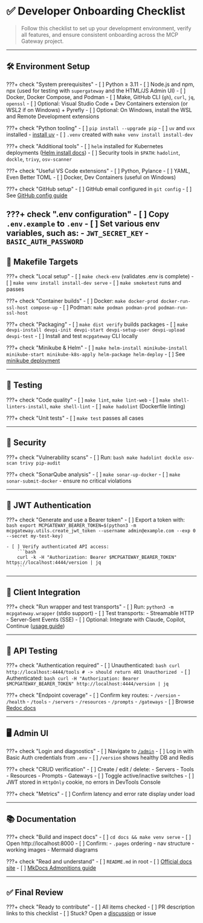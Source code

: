 # ✅ Developer Onboarding Checklist

> Follow this checklist to set up your development environment, verify all features, and ensure consistent onboarding across the MCP Gateway project.

---

## 🛠 Environment Setup

???+ check "System prerequisites"
    - [ ] Python ≥ 3.11
    - [ ] Node.js and npm, npx (used for testing with `supergateway` and the HTML/JS Admin UI)
    - [ ] Docker, Docker Compose, and Podman
    - [ ] Make, GitHub CLI (`gh`), `curl`, `jq`, `openssl`
    - [ ] Optional: Visual Studio Code + Dev Containers extension (or WSL2 if on Windows) + Pyrefly
    - [ ] Optional: On Windows, install the WSL and Remote Development extensions

???+ check "Python tooling"
    - [ ] `pip install --upgrade pip`
    - [ ] `uv` and `uvx` installed - [install uv](https://github.com/astral-sh/uv)
    - [ ] `.venv` created with `make venv install install-dev`

???+ check "Additional tools"
    - [ ] `helm` installed for Kubernetes deployments ([Helm install docs](https://helm.sh/docs/intro/install/))
    - [ ] Security tools in `$PATH`: `hadolint`, `dockle`, `trivy`, `osv-scanner`

???+ check "Useful VS Code extensions"
    - [ ] Python, Pylance
    - [ ] YAML, Even Better TOML
    - [ ] Docker, Dev Containers (useful on Windows)

???+ check "GitHub setup"
    - [ ] GitHub email configured in `git config`
    - [ ] See [GitHub config guide](./github.md#16-personal-git-configuration-recommended)

???+ check ".env configuration"
    - [ ] Copy `.env.example` to `.env`
    - [ ] Set various env variables, such as:
        - `JWT_SECRET_KEY`
        - `BASIC_AUTH_PASSWORD`
---

## 🔧 Makefile Targets

???+ check "Local setup"
    - [ ] `make check-env` (validates .env is complete)
    - [ ] `make venv install install-dev serve`
    - [ ] `make smoketest` runs and passes

???+ check "Container builds"
    - [ ] Docker: `make docker-prod docker-run-ssl-host compose-up`
    - [ ] Podman: `make podman podman-prod podman-run-ssl-host`

???+ check "Packaging"
    - [ ] `make dist verify` builds packages
    - [ ] `make devpi-install devpi-init devpi-start devpi-setup-user devpi-upload devpi-test`
    - [ ] Install and test `mcpgateway` CLI locally

???+ check "Minikube & Helm"
    - [ ] `make helm-install minikube-install minikube-start minikube-k8s-apply helm-package helm-deploy`
    - [ ] See [minikube deployment](../deployment/minikube.md)

---

## 🧪 Testing

???+ check "Code quality"
    - [ ] `make lint`, `make lint-web`
    - [ ] `make shell-linters-install`, `make shell-lint`
    - [ ] `make hadolint` (Dockerfile linting)

???+ check "Unit tests"
    - [ ] `make test` passes all cases

---

## 🔐 Security

???+ check "Vulnerability scans"
    - [ ] Run:
        ```bash
        make hadolint dockle osv-scan trivy pip-audit
        ```

???+ check "SonarQube analysis"
    - [ ] `make sonar-up-docker`
    - [ ] `make sonar-submit-docker` - ensure no critical violations

---

## 🔑 JWT Authentication

???+ check "Generate and use a Bearer token"
    - [ ] Export a token with:
        ```bash
        export MCPGATEWAY_BEARER_TOKEN=$(python3 -m mcpgateway.utils.create_jwt_token --username admin@example.com --exp 0 --secret my-test-key)
        ```

    - [ ] Verify authenticated API access:
        ```bash
        curl -k -H "Authorization: Bearer $MCPGATEWAY_BEARER_TOKEN" https://localhost:4444/version | jq
        ```

---

## 🤖 Client Integration

???+ check "Run wrapper and test transports"
    - [ ] Run: `python3 -m mcpgateway.wrapper` (stdio support)
    - [ ] Test transports:
        - Streamable HTTP
        - Server-Sent Events (SSE)
    - [ ] Optional: Integrate with Claude, Copilot, Continue ([usage guide](../using/index.md))

---

## 🧭 API Testing

???+ check "Authentication required"
    - [ ] Unauthenticated:
        ```bash
        curl http://localhost:4444/tools
        # -> should return 401 Unauthorized
        ```
    - [ ] Authenticated:
        ```bash
        curl -H "Authorization: Bearer $MCPGATEWAY_BEARER_TOKEN" http://localhost:4444/version | jq
        ```

???+ check "Endpoint coverage"
    - [ ] Confirm key routes:
        - `/version`
        - `/health`
        - `/tools`
        - `/servers`
        - `/resources`
        - `/prompts`
        - `/gateways`
    - [ ] Browse [Redoc docs](http://localhost:4444/redoc)

---

## 🖥 Admin UI

???+ check "Login and diagnostics"
    - [ ] Navigate to [`/admin`](http://localhost:4444/admin)
    - [ ] Log in with Basic Auth credentials from `.env`
    - [ ] `/version` shows healthy DB and Redis

???+ check "CRUD verification"
    - [ ] Create / edit / delete:
        - Servers
        - Tools
        - Resources
        - Prompts
        - Gateways
    - [ ] Toggle active/inactive switches
    - [ ] JWT stored in `HttpOnly` cookie, no errors in DevTools Console

???+ check "Metrics"
    - [ ] Confirm latency and error rate display under load

---

## 📚 Documentation

???+ check "Build and inspect docs"
    - [ ] `cd docs && make venv serve`
    - [ ] Open http://localhost:8000
    - [ ] Confirm:
        - `.pages` ordering
        - nav structure
        - working images
        - Mermaid diagrams

???+ check "Read and understand"
    - [ ] `README.md` in root
    - [ ] [Official docs site](https://ibm.github.io/mcp-context-forge/)
    - [ ] [MkDocs Admonitions guide](https://squidfunk.github.io/mkdocs-material/reference/admonitions/)

---

## ✅ Final Review

???+ check "Ready to contribute"
    - [ ] All items checked
    - [ ] PR description links to this checklist
    - [ ] Stuck? Open a [discussion](https://github.com/your-repo/discussions) or issue
